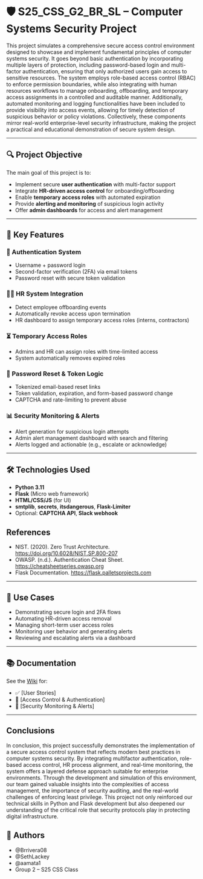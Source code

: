 # 🛡️ S25_CSS_G2_BR_SL – Computer Systems Security Project

This project simulates a comprehensive secure access control environment designed to showcase and implement fundamental principles of computer systems security. It goes beyond basic authentication by incorporating multiple layers of protection, including password-based login and multi-factor authentication, ensuring that only authorized users gain access to sensitive resources. The system employs role-based access control (RBAC) to enforce permission boundaries, while also integrating with human resources workflows to manage onboarding, offboarding, and temporary access assignments in a controlled and auditable manner. Additionally, automated monitoring and logging functionalities have been included to provide visibility into access events, allowing for timely detection of suspicious behavior or policy violations. Collectively, these components mirror real-world enterprise-level security infrastructure, making the project a practical and educational demonstration of secure system design.

---

## 🔍 Project Objective

The main goal of this project is to:

- Implement secure **user authentication** with multi-factor support
- Integrate **HR-driven access control** for onboarding/offboarding
- Enable **temporary access roles** with automated expiration
- Provide **alerting and monitoring** of suspicious login activity
- Offer **admin dashboards** for access and alert management

---

## 🚀 Key Features

### 🔐 Authentication System
- Username + password login
- Second-factor verification (2FA) via email tokens
- Password reset with secure token validation

### 🧑‍💼 HR System Integration
- Detect employee offboarding events
- Automatically revoke access upon termination
- HR dashboard to assign temporary access roles (interns, contractors)

### ⏳ Temporary Access Roles
- Admins and HR can assign roles with time-limited access
- System automatically removes expired roles

### 📨 Password Reset & Token Logic
- Tokenized email-based reset links
- Token validation, expiration, and form-based password change
- CAPTCHA and rate-limiting to prevent abuse

### 📊 Security Monitoring & Alerts
- Alert generation for suspicious login attempts
- Admin alert management dashboard with search and filtering
- Alerts logged and actionable (e.g., escalate or acknowledge)

---


## 🛠️ Technologies Used

- **Python 3.11**
- **Flask** (Micro web framework)
- **HTML/CSS/JS** (for UI)
- **smtplib**, **secrets**, **itsdangerous**, **Flask-Limiter**
- Optional: **CAPTCHA API**, **Slack webhook**

## References

- NIST. (2020). Zero Trust Architecture. https://doi.org/10.6028/NIST.SP.800-207
- OWASP. (n.d.). Authentication Cheat Sheet. https://cheatsheetseries.owasp.org
- Flask Documentation. https://flask.palletsprojects.com

---

## 📖 Use Cases

- Demonstrating secure login and 2FA flows  
- Automating HR-driven access removal  
- Managing short-term user access roles  
- Monitoring user behavior and generating alerts  
- Reviewing and escalating alerts via a dashboard

---

## 📚 Documentation

See the [Wiki](https://github.com/Brrivera08/S25_CSS_G2_BR_SL/wiki) for:

- ✅ [User Stories]
- 🔐 [Access Control & Authentication]
- 🚨 [Security Monitoring & Alerts]

---

##  Conclusions

In conclusion, this project successfully demonstrates the implementation of a secure access control system that reflects modern best practices in computer systems security. By integrating multifactor authentication, role-based access control, HR process alignment, and real-time monitoring, the system offers a layered defense approach suitable for enterprise environments. Through the development and simulation of this environment, our team gained valuable insights into the complexities of access management, the importance of security auditing, and the real-world challenges of enforcing least privilege. This project not only reinforced our technical skills in Python and Flask development but also deepened our understanding of the critical role that security protocols play in protecting digital infrastructure.

## 👥 Authors

- @Brrivera08  
- @SethLackey  
- @aamata1  
- Group 2 – S25 CSS Class



